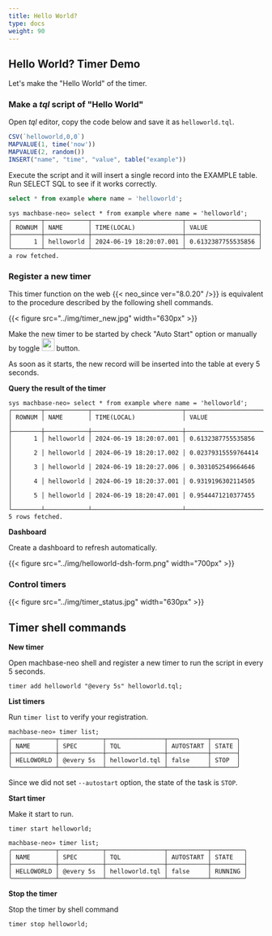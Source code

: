 ```yaml
---
title: Hello World?
type: docs
weight: 90
---
```


## Hello World? Timer Demo

Let's make the "Hello World" of the timer.

### Make a *tql* script of "Hello World"

Open *tql* editor, copy the code below and save it as `helloworld.tql`.

```js
CSV(`helloworld,0,0`)
MAPVALUE(1, time('now'))
MAPVALUE(2, random())
INSERT("name", "time", "value", table("example"))
```

Execute the script and it will insert a single record into the EXAMPLE table. 
Run SELECT SQL to see if it works correctly.

```sql
select * from example where name = 'helloworld';
```

```
sys machbase-neo» select * from example where name = 'helloworld';
┌────────┬────────────┬─────────────────────────┬────────────────────┐
│ ROWNUM │ NAME       │ TIME(LOCAL)             │ VALUE              │
├────────┼────────────┼─────────────────────────┼────────────────────┤
│      1 │ helloworld │ 2024-06-19 18:20:07.001 │ 0.6132387755535856 │
└────────┴────────────┴─────────────────────────┴────────────────────┘
a row fetched.
```

### Register a new timer

This timer function on the web {{< neo_since ver="8.0.20" />}} is equivalent to the procedure described by the following shell commands.

{{< figure src="../img/timer_new.jpg" width="630px" >}}

Make the new timer to be started by check "Auto Start" option or manually by toggle <img src=../img/timer_toggle.png style="display:inline; height:25px;"> button.

As soon as it starts, the new record will be inserted into the table at every 5 seconds.

**Query the result of the timer**

```
sys machbase-neo» select * from example where name = 'helloworld';
┌────────┬────────────┬─────────────────────────┬─────────────────────┐
│ ROWNUM │ NAME       │ TIME(LOCAL)             │ VALUE               │
├────────┼────────────┼─────────────────────────┼─────────────────────┤
│      1 │ helloworld │ 2024-06-19 18:20:07.001 │ 0.6132387755535856  │
│      2 │ helloworld │ 2024-06-19 18:20:17.002 │ 0.02379315559764414 │
│      3 │ helloworld │ 2024-06-19 18:20:27.006 │ 0.3031052549664646  │
│      4 │ helloworld │ 2024-06-19 18:20:37.001 │ 0.9319196302114505  │
│      5 │ helloworld │ 2024-06-19 18:20:47.001 │ 0.9544471210377455  │
└────────┴────────────┴─────────────────────────┴─────────────────────┘
5 rows fetched.
```

**Dashboard**

Create a dashboard to refresh automatically.

{{< figure src="../img/helloworld-dsh-form.png" width="700px" >}}

### Control timers

{{< figure src="../img/timer_status.jpg" width="630px" >}}

## Timer shell commands

**New timer**

Open machbase-neo shell and register a new timer to run the script in every 5 seconds.

```
timer add helloworld "@every 5s" helloworld.tql; 
```

**List timers**

Run `timer list` to verify your registration.

```
machbase-neo» timer list;
╭────────────┬────────────┬────────────────┬───────────┬───────╮
│ NAME       │ SPEC       │ TQL            │ AUTOSTART │ STATE │
├────────────┼────────────┼────────────────┼───────────┼───────┤
│ HELLOWORLD │ @every 5s  │ helloworld.tql │ false     │ STOP  │
╰────────────┴────────────┴────────────────┴───────────┴───────╯
```

Since we did not set `--autostart` option, the state of the task is `STOP`.

**Start timer**

Make it start to run.

```
timer start helloworld;
```

```
machbase-neo» timer list;
╭────────────┬────────────┬────────────────┬───────────┬─────────╮
│ NAME       │ SPEC       │ TQL            │ AUTOSTART │ STATE   │
├────────────┼────────────┼────────────────┼───────────┼─────────┤
│ HELLOWORLD │ @every 5s  │ helloworld.tql │ false     │ RUNNING │
╰────────────┴────────────┴────────────────┴───────────┴─────────╯
```

**Stop the timer**

Stop the timer by shell command

```
timer stop helloworld;
```
